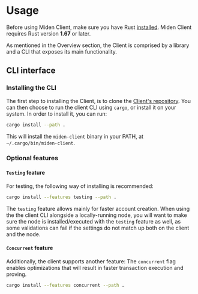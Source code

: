 # Usage

Before using Miden Client, make sure you have Rust [installed](https://www.rust-lang.org/tools/install). Miden Client requires Rust version **1.67** or later.

As mentioned in the Overview section, the Client is comprised by a library and a CLI that exposes its main functionality.

## CLI interface

### Installing the CLI

The first step to installing the Client, is to clone the [Client's repository](https://github.com/0xPolygonMiden/miden-client/).
You can then choose to run the client CLI using `cargo`, or install it on your system. In order to install it, you can run:

```sh
cargo install --path .
```

This will install the `miden-client` binary in your PATH, at `~/.cargo/bin/miden-client`. 

### Optional features

#### `Testing` feature
For testing, the following way of installing is recommended:

```sh
cargo install --features testing --path .
```

The `testing` feature allows mainly for faster account creation. When using the the client CLI alongside a locally-running node, you will want to make sure the node is installed/executed with the `testing` feature as well, as some validations can fail if the settings do not match up both on the client and the node.

#### `Concurrent` feature

Additionally, the client supports another feature: The `concurrent` flag enables optimizations that will result in faster transaction execution and proving.

```sh
cargo install --features concurrent --path .
```